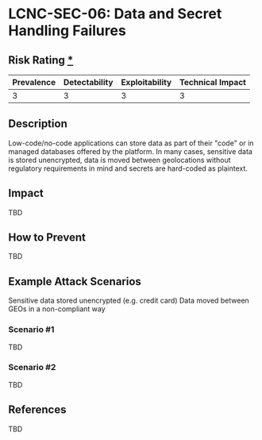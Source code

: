 # LCNC-SEC-06: Data and Secret Handling Failures

## Risk Rating [*](https://owasp.org/www-project-top-ten/2017/Note_About_Risks)

| Prevalence | Detectability | Exploitability | Technical Impact |
| --- | --- | --- | --- |
| 3 | 3 | 3 | 3 |

## Description

Low-code/no-code applications can store data as part of their "code" or in managed databases offered by the platform. 
In many cases, sensitive data is stored unencrypted, data is moved between geolocations without regulatory requirements in mind and secrets are hard-coded as plaintext.

## Impact

TBD

## How to Prevent

TBD

## Example Attack Scenarios

Sensitive data stored unencrypted (e.g. credit card)
Data moved between GEOs in a non-compliant way

### Scenario #1

TBD

### Scenario #2

TBD

## References

TBD